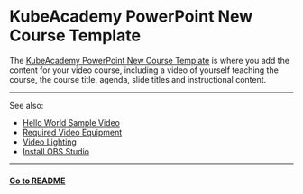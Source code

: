 # KubeAcademy PowerPoint New Course Template

The [KubeAcademy PowerPoint New Course Template](https://drive.google.com/file/d/1hD6-2eKwSTa1WJKSJq_mj3NRS3K_5HOD/view?usp=sharing) is where you add the content for your video course, including a video of yourself teaching the course, the course title, agenda, slide titles and instructional content.

---- 
See also:

- [Hello World Sample Video](contributors-guide/contributor-onboarding/hello-world-sample-video.md)
- [Required Video Equipment](contributors-guide/video-recording-guide/required-video-equipment.md)
- [Video Lighting](contributors-guide/video-recording-guide/video-lighting.md)
- [Install OBS Studio](video-recording-setup/install-obs-studio.md)

----
#### **[Go to README](README.md)** 